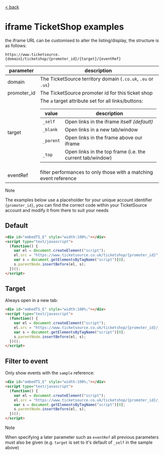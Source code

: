 [< back](../)

# iframe TicketShop examples

the iframe URL can be customised to alter the listing/display, the structure is as follows:

```
https://www.ticketsource.{domain}/ticketshop/{promoter_id}/{target}/{eventRef}
```

<table>
    <thead>
        <tr>
            <th>parameter</th>
            <th>description</th>
        </tr>
    </thead>
    <tbody>
        <tr>
            <td>domain</td>
            <td>The TicketSource territory domain (<code>.co.uk</code>, <code>.eu</code> or <code>.us</code>)</td>
        </tr>
        <tr>
            <td>promoter_id</td>
            <td>The TicketSource promoter id for this ticket shop</td>
        </tr>
        <tr>
            <td>target</td>
            <td>
                The <code>a</code> target attribute set for all links/buttons:
                <table>
                    <thead>
                        <tr>
                            <th>value</th>
                            <th>description</th>
                        </tr>
                    </thead>
                    <tbody>
                        <tr>
                            <td><code>_self</code></td>
                            <td>Open links in the iframe itself <em>(default)</em></td>
                        </tr>
                        <tr>
                            <td><code>_blank</code></td>
                            <td>Open links in a new tab/window</td>
                        </tr>
                        <tr>
                            <td><code>_parent</code></td>
                            <td>Open links in the frame above our iframe</td>
                        </tr>
                        <tr>
                            <td><code>_top</code></td>
                            <td>Open links in the top frame (i.e. the current tab/window)</td>
                        </tr>
                    </tbody>
                </table>
            </td>
        </tr>
        <tr>
            <td>eventRef</td>
            <td>filter performances to only those with a matching event reference</td>
        </tr>
    </tbody>
</table>

> [!NOTE]
> The examples below use a placeholder for your unique account identifier `{promoter_id}`, you can find the correct code within your TicketSource account and modify it from there to suit your needs

## Default

```html
<div id="embedTS_E" style="width:100%;"></div>
<script type="text/javascript">
  (function() {
    var el = document.createElement("script");
    el.src = "https://www.ticketsource.co.uk/ticketshop/{promoter_id}";
    var s = document.getElementsByTagName("script")[0];
    s.parentNode.insertBefore(el, s);
  })();
</script>
```

## Target

Always open in a new tab:

```html
<div id="embedTS_E" style="width:100%;"></div>
<script type="text/javascript">
  (function() {
    var el = document.createElement("script");
    el.src = "https://www.ticketsource.co.uk/ticketshop/{promoter_id}/_blank";
    var s = document.getElementsByTagName("script")[0];
    s.parentNode.insertBefore(el, s);
  })();
</script>
```

## Filter to event

Only show events with the `sample` reference:

```html
<div id="embedTS_E" style="width:100%;"></div>
<script type="text/javascript">
  (function() {
    var el = document.createElement("script");
    el.src = "https://www.ticketsource.co.uk/ticketshop/{promoter_id}/_self/sample";
    var s = document.getElementsByTagName("script")[0];
    s.parentNode.insertBefore(el, s);
  })();
</script>
```

> [!NOTE]
> When specifying a later parameter such as `eventRef` all previous parameters must also be given (e.g. `target` is set to it's default of `_self` in the sample above)
